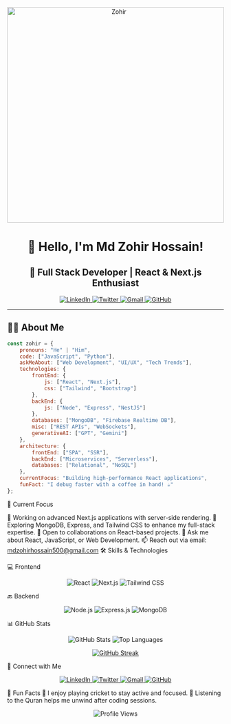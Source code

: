 <div align="center">
  <a>
    <img src="https://i.ibb.co.com/N6MDk18q/Zohir.jpg" alt="Zohir" border="0" height="500px" width="100%" />
  </a>
</div>

<h1 align="center">👋 Hello, I'm Md Zohir Hossain!</h1>
<h2 align="center">🚀 Full Stack Developer | React & Next.js Enthusiast</h2>

<div align="center">
  <a href="https://www.linkedin.com/in/md-zohir-hossain-018b641b2/">
    <img src="https://img.shields.io/badge/LinkedIn-0A66C2?style=for-the-badge&logo=linkedin&logoColor=white" alt="LinkedIn">
  </a>
  <a href="https://x.com/500JahirRaihan">
    <img src="https://img.shields.io/badge/Twitter-1DA1F2?style=for-the-badge&logo=twitter&logoColor=white" alt="Twitter">
  </a>
  <a href="mailto:mdzohirhossain500@gmail.com">
    <img src="https://img.shields.io/badge/Gmail-EA4335?style=for-the-badge&logo=gmail&logoColor=white" alt="Gmail">
  </a>
  <a href="https://github.com/zohir26">
    <img src="https://img.shields.io/badge/GitHub-181717?style=for-the-badge&logo=github&logoColor=white" alt="GitHub">
  </a>
</div>

---

## 👨‍💻 About Me

```javascript
const zohir = {
    pronouns: "He" | "Him",
    code: ["JavaScript", "Python"],
    askMeAbout: ["Web Development", "UI/UX", "Tech Trends"],
    technologies: {
        frontEnd: {
            js: ["React", "Next.js"],
            css: ["Tailwind", "Bootstrap"]
        },
        backEnd: {
            js: ["Node", "Express", "NestJS"]
        },
        databases: ["MongoDB", "Firebase Realtime DB"],
        misc: ["REST APIs", "WebSockets"],
        generativeAI: ["GPT", "Gemini"]
    },
    architecture: {
        frontEnd: ["SPA", "SSR"],
        backEnd: ["Microservices", "Serverless"],
        databases: ["Relational", "NoSQL"]
    },
    currentFocus: "Building high-performance React applications",
    funFact: "I debug faster with a coffee in hand! ☕"
};
```

🚀 Current Focus

🔭 Working on advanced Next.js applications with server-side rendering.
🌱 Exploring MongoDB, Express, and Tailwind CSS to enhance my full-stack expertise.
👯 Open to collaborations on React-based projects.
💬 Ask me about React, JavaScript, or Web Development.
📫 Reach out via email: mdzohirhossain500@gmail.com
🛠 Skills & Technologies

💻 Frontend
<p align="center"> <img src="https://img.shields.io/badge/-React-61DAFB?style=for-the-badge&logo=react&logoColor=black" alt="React"> <img src="https://img.shields.io/badge/-Next.js-000000?style=for-the-badge&logo=next.js&logoColor=white" alt="Next.js"> <img src="https://img.shields.io/badge/-Tailwind%20CSS-06B6D4?style=for-the-badge&logo=tailwind-css&logoColor=white" alt="Tailwind CSS"> </p>

🔙 Backend
<p align="center"> <img src="https://img.shields.io/badge/-Node.js-339933?style=for-the-badge&logo=node.js&logoColor=white" alt="Node.js"> <img src="https://img.shields.io/badge/-Express.js-000000?style=for-the-badge&logo=express&logoColor=white" alt="Express.js"> <img src="https://img.shields.io/badge/-MongoDB-47A248?style=for-the-badge&logo=mongodb&logoColor=white" alt="MongoDB"> </p>
📊 GitHub Stats
<p align="center"> <img src="https://github-readme-stats.vercel.app/api?username=zohir26&show_icons=true&theme=dark" alt="GitHub Stats"> <img src="https://nirzak-streak-stats.vercel.app/?username=zohir26&layout=compact&theme=dark" alt="Top Languages"> </p> <p align="center"> <a href="https://git.io/streak-stats"> <img src="https://streak-stats.demolab.com/?user=zohir26&theme=dark&hide_border=true" alt="GitHub Streak"> </a> </p>

🔗 Connect with Me
<p align="center"> <a href="https://www.linkedin.com/in/md-zohir-hossain-018b641b2/"> <img src="https://img.shields.io/badge/LinkedIn-0A66C2?style=for-the-badge&logo=linkedin&logoColor=white" alt="LinkedIn"> </a> <a href="https://x.com/500JahirRaihan"> <img src="https://img.shields.io/badge/Twitter-1DA1F2?style=for-the-badge&logo=twitter&logoColor=white" alt="Twitter"> </a> <a href="mailto:mdzohirhossain500@gmail.com"> <img src="https://img.shields.io/badge/Gmail-EA4335?style=for-the-badge&logo=gmail&logoColor=white" alt="Gmail"> </a> <a href="https://github.com/zohir26"> <img src="https://img.shields.io/badge/GitHub-181717?style=for-the-badge&logo=github&logoColor=white" alt="GitHub"> </a> </p>

🎉 Fun Facts
🏏 I enjoy playing cricket to stay active and focused.
📖 Listening to the Quran helps me unwind after coding sessions.
<p align="center"> <img src="https://komarev.com/ghpvc/?username=zohir26&style=flat-square&color=blue" alt="Profile Views"> </p> 
